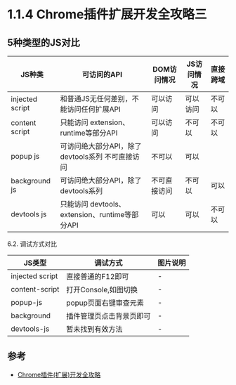 # 1.1.4 Chrome插件扩展开发全攻略三

## 5种类型的JS对比

JS种类|	可访问的API|	DOM访问情况	|JS访问情况|	直接跨域|
--|--|--|--|--|
injected script|	和普通JS无任何差别，不能访问任何扩展API|	可以访问	|可以访问|	不可以|
content script|	只能访问 extension、runtime等部分API	|可以访问|	不可以|	不可以|
popup js|	可访问绝大部分API，除了devtools系列	不可直接访问|	不可以|	可以|
background js|	可访问绝大部分API，除了devtools系列	|不可直接访问|	不可以|	可以|
devtools js|	只能访问 devtools、extension、runtime等部分API|	可以|	可以|	不可以|

6.2. 调试方式对比

JS类型	|调试方式|	图片说明|
|--|--|--|
injected script	|直接普通的F12即可	| - |
content-script|	打开Console,如图切换	| - |
popup-js	|popup页面右键审查元素	| -|
background|	插件管理页点击背景页即可	| -|
devtools-js|	暂未找到有效方法	| -


## 参考
- [Chrome插件(扩展)开发全攻略](http://blog.haoji.me/chrome-plugin-develop.html)
